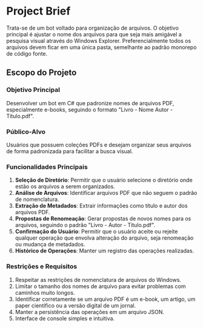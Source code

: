 # Project Brief

Trata-se de um bot voltado para organização de arquivos. O objetivo principal é ajustar o nome dos arquivos para que seja mais amigável a pesquisa visual através do Windows Explorer. Preferencialmente todos os arquivos devem ficar em uma única pasta, semelhante ao padrão monorepo de código fonte.

## Escopo do Projeto

### Objetivo Principal

Desenvolver um bot em C# que padronize nomes de arquivos PDF, especialmente e-books, seguindo o formato "Livro - Nome Autor - Título.pdf".

### Público-Alvo

Usuários que possuem coleções PDFs e desejam organizar seus arquivos de forma padronizada para facilitar a busca visual.

### Funcionalidades Principais

1. **Seleção de Diretório**: Permitir que o usuário selecione o diretório onde estão os arquivos a serem organizados.
1. **Análise de Arquivos**: Identificar arquivos PDF que não seguem o padrão de nomenclatura.
1. **Extração de Metadados**: Extrair informações como título e autor dos arquivos PDF.
1. **Propostas de Renomeação**: Gerar propostas de novos nomes para os arquivos, seguindo o padrão "Livro - Autor - Título.pdf".
1. **Confirmação do Usuário**: Permitir que o usuário aceite ou rejeite qualquer operação que envolva alteração do arquivo, seja renomeação ou mudança de metadados.
1. **Histórico de Operações**: Manter um registro das operações realizadas.

### Restrições e Requisitos

1. Respeitar as restrições de nomenclatura de arquivos do Windows.
2. Limitar o tamanho dos nomes de arquivo para evitar problemas com caminhos muito longos.
3. Identificar corretamente se um arquivo PDF é um e-book, um artigo, um paper científico ou a versão digital de um jornal.
4. Manter a persistência das operações em um arquivo JSON.
5. Interface de console simples e intuitiva.
